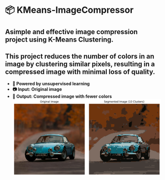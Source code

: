 # 📦 KMeans-ImageCompressor
## Asimple and effective image compression project using K-Means Clustering.
## This project reduces the number of colors in an image by clustering similar pixels, resulting in a compressed image with minimal loss of quality.

- **🧠 Powered by unsupervised learning**
- **📷 Input: Original image**
- **🎯 Output: Compressed image with fewer colors**
![im](Test/output.png)
